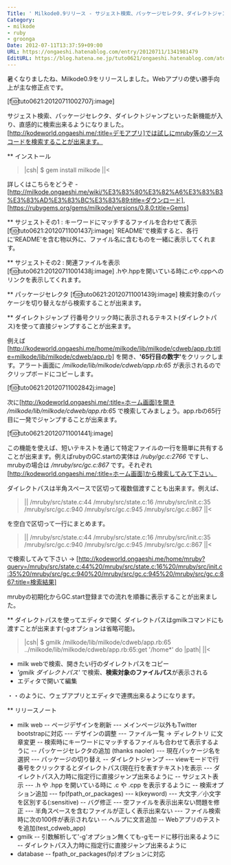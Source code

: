 ```yaml
---
Title: ' Milkode0.9リリース - サジェスト検索、パッケージセレクタ、ダイレクトジャンプ'
Category:
- milkode
- ruby
- groonga
Date: 2012-07-11T13:37:59+09:00
URL: https://ongaeshi.hatenablog.com/entry/20120711/1341981479
EditURL: https://blog.hatena.ne.jp/tuto0621/ongaeshi.hatenablog.com/atom/entry/6435922169449192622
---
```


暑くなりましたね、Milkode0.9をリリースしました。Webアプリの使い勝手向上が主な修正点です。

[f:id:tuto0621:20120711002707j:image]

サジェスト検索、パッケージセレクタ、ダイレクトジャンプといった新機能が入り、直感的に検索出来るようになりました。
[http://kodeworld.ongaeshi.me/:title=デモアプリ]では試しにmruby等のソースコードを検索することが出来ます。

** インストール
>|csh|
$ gem install milkode
||<

詳しくはこちらをどうぞ - [http://milkode.ongaeshi.me/wiki/%E3%83%80%E3%82%A6%E3%83%B3%E3%83%AD%E3%83%BC%E3%83%89:title=ダウンロード], [https://rubygems.org/gems/milkode/versions/0.8.0:title=Gems]

** サジェストその1 : キーワードにマッチするファイルを合わせて表示
[f:id:tuto0621:20120711001437j:image]
'README'で検索すると、各行に'README'を含む物以外に、ファイル名に含むものを一緒に表示してくれます。

** サジェストその2 : 関連ファイルを表示
[f:id:tuto0621:20120711001438j:image]
.hや.hppを開いている時に.cや.cppへのリンクを表示してくれます。

** パッケージセレクタ
[f:id:tuto0621:20120711001439j:image]
検索対象のパッケージを切り替えながら検索することが出来ます。

** ダイレクトジャンプ
行番号クリック時に表示されるテキスト(ダイレクトパス)を使って直接ジャンプすることが出来ます。

例えば [http://kodeworld.ongaeshi.me/home/milkode/lib/milkode/cdweb/app.rb:title=milkode/lib/milkode/cdweb/app.rb] を開き、<span class="deco" style="font-weight:bold;">'65行目の数字'</span>をクリックします。アラート画面に <span class="deco" style="font-style:italic;">/milkode/lib/milkode/cdweb/app.rb:65</span> が表示されるのでクリップボードにコピーします。

[f:id:tuto0621:20120711002842j:image]

次に[http://kodeworld.ongaeshi.me/:title=ホーム画面]を開き <span class="deco" style="font-style:italic;">/milkode/lib/milkode/cdweb/app.rb:6</span>5 で検索してみましょう。app.rbの65行目に一発でジャンプすることが出来ます。

[f:id:tuto0621:20120711001441j:image]

この機能を使えば、短いテキストを通じて特定ファイルの一行を簡単に共有することが出来ます。例えばrubyのGC.startの実体は <span class="deco" style="font-style:italic;">/ruby/gc.c:2766</span> ですし、mrubyの場合は <span class="deco" style="font-style:italic;">/mruby/src/gc.c:867</span> です。それぞれ[http://kodeworld.ongaeshi.me/:title=ホーム画面]から検索してみて下さい。

ダイレクトパスは半角スペースで区切って複数個渡すことも出来ます。例えば、

>||
/mruby/src/state.c:44
/mruby/src/state.c:16
/mruby/src/init.c:35
/mruby/src/gc.c:940
/mruby/src/gc.c:945
/mruby/src/gc.c:867 
||<

を空白で区切って一行にまとめます。

>||
/mruby/src/state.c:44 /mruby/src/state.c:16 /mruby/src/init.c:35 /mruby/src/gc.c:940 /mruby/src/gc.c:945 /mruby/src/gc.c:867 
||<

で検索してみて下さい → [http://kodeworld.ongaeshi.me/home/mruby?query=/mruby/src/state.c:44%20/mruby/src/state.c:16%20/mruby/src/init.c:35%20/mruby/src/gc.c:940%20/mruby/src/gc.c:945%20/mruby/src/gc.c:867:title=検索結果]

mrubyの初期化からGC.start登録までの流れを順番に表示することが出来ました。

** ダイレクトパスを使ってエディタで開く
ダイレクトパスはgmilkコマンドにも渡すことが出来ます(-gオプションは省略可能)。

>|csh|
$ gmilk /milkode/lib/milkode/cdweb/app.rb:65
../milkode/lib/milkode/cdweb/app.rb:65:get '/home*' do |path|
||<

+ milk webで検索、開きたい行のダイレクトパスをコピー
+ <span class="deco" style="font-style:italic;">'gmilk ダイレクトパス'</span> で検索、<span class="deco" style="font-weight:bold;">検索対象のファイルパス</span>が表示される
+ エディタで開いて編集

・・のように、ウェブアプリとエディタで連携出来るようになります。

** リリースノート
- milk web
-- ページデザインを刷新
--- メインページ以外もTwitter bootstrapに対応
--- デザインの調整
--- ファイル一覧 -> ディレクトリ に文章変更
-- 検索時にキーワードにマッチするファイルも合わせて表示するように
-- パッケージセレクタの追加 (thanks naoler)
--- 現在パッケージ名を選択
--- パッケージの切り替え
-- ダイレクトジャンプ
--- viewモードで行番号をクリックするとダイレクトパス(現在行を表すテキスト)を表示
--- ダイレクトパス入力時に指定行に直接ジャンプ出来るように
-- サジェスト表示
--- .h や .hpp を開いている時に .c や .cpp を表示するように
-- 検索オプション追加
--- fp(fpath_or_packages)
--- k(keyword)
--- 大文字／小文字を区別する(:sensitive)
-- バグ修正
--- 空ファイルを表示出来ない問題を修正
--- 半角スペースを含むファイルが正しく表示出来ない
--- ファイル検索時に次の100件が表示されない
-- ヘルプに文言追加
-- Webアプリのテストを追加(test_cdweb_app)
- gmilk
-- 引数解析して'-g'オプション無くても-gモードに移行出来るように
-- ダイレクトパス入力時に指定行に直接ジャンプ出来るように
- database
-- fpath_or_packages(fp)オプションに対応
